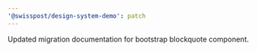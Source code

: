 ```yaml
---
'@swisspost/design-system-demo': patch
---
```


Updated migration documentation for bootstrap blockquote component.
